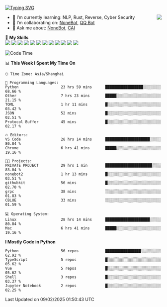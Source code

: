 [![Typing SVG](https://readme-typing-svg.herokuapp.com?size=25&duration=2500&color=8C43EA&vCenter=true&width=200&height=40&lines=Hi+there+%F0%9F%91%8B%F0%9F%8F%BB;I'm+yanyongyu)](https://git.io/typing-svg)

<a href="#">
  <img align="right" src="https://github-readme-stats.vercel.app/api?username=yanyongyu&count_private=true&show_icons=true&bg_color=15,f2f7fd,E0EAFC" />
</a>

- 🌱 I’m currently learning: NLP, Rust, Reverse, Cyber Security
- 👯 I’m collaborating on: [NoneBot](https://github.com/nonebot), [QQ Bot](https://github.com/Mrs4s/go-cqhttp)
- 💬 Ask me about: [NoneBot](https://github.com/nonebot), [CAI](https://github.com/cscs181/CAI)

🌟 **My Skills**  
![](https://img.shields.io/badge/-Python-3e74a2?style=flat-square&logo=Python&logoColor=fff)
![](https://img.shields.io/badge/-TypeScript-3178C6?style=flat-square&logo=TypeScript&logoColor=fff)
![](https://img.shields.io/badge/-Vue-4fc08d?style=flat-square&logo=Vue.js&logoColor=fff)
![](https://img.shields.io/badge/-React-2d98ce?style=flat-square&logo=React&logoColor=fff)
![](https://img.shields.io/badge/-FastAPI-009688?style=flat-square&logo=FastAPI&logoColor=fff)
![](https://img.shields.io/badge/-Linux-000000?style=flat-square&logo=Linux&logoColor=fff)
![](https://img.shields.io/badge/-Docker-2496ED?style=flat-square&logo=Docker&logoColor=fff)
![](https://img.shields.io/badge/-Kubernetes-326CE5?style=flat-square&logo=Kubernetes&logoColor=fff)
![](https://img.shields.io/badge/-GitHub%20Actions-2088FF?style=flat-square&logo=GitHubActions&logoColor=fff)
![](https://img.shields.io/badge/-PostgreSQL-4169E1?style=flat-square&logo=PostgreSQL&logoColor=fff)
![](https://img.shields.io/badge/-Redis-DC382D?style=flat-square&logo=Redis&logoColor=fff)
![](https://img.shields.io/badge/-MongoDB-47A248?style=flat-square&logo=MongoDB&logoColor=fff)

<!--START_SECTION:waka-->
![Code Time](http://img.shields.io/badge/Code%20Time-7%2C186%20hrs%2036%20mins-blue)

📊 **This Week I Spent My Time On** 

```text
🕑︎ Time Zone: Asia/Shanghai

💬 Programming Languages: 
Python                   23 hrs 59 mins      █████████████████░░░░░░░░   68.66 % 
Other                    7 hrs 23 mins       █████░░░░░░░░░░░░░░░░░░░░   21.15 % 
TOML                     1 hr 11 mins        █░░░░░░░░░░░░░░░░░░░░░░░░   03.42 % 
JSON                     52 mins             █░░░░░░░░░░░░░░░░░░░░░░░░   02.51 % 
Protocol Buffer          45 mins             █░░░░░░░░░░░░░░░░░░░░░░░░   02.17 % 

🔥 Editors: 
VS Code                  28 hrs 14 mins      ████████████████████░░░░░   80.84 % 
Chrome                   6 hrs 41 mins       █████░░░░░░░░░░░░░░░░░░░░   19.16 % 

🐱‍💻 Projects: 
PRIVATE PROJECT          29 hrs 1 min        █████████████████████░░░░   83.04 % 
nonebot2                 1 hr 13 mins        █░░░░░░░░░░░░░░░░░░░░░░░░   03.51 % 
githubkit                56 mins             █░░░░░░░░░░░░░░░░░░░░░░░░   02.70 % 
grpc                     38 mins             ░░░░░░░░░░░░░░░░░░░░░░░░░   01.83 % 
CBLUE                    33 mins             ░░░░░░░░░░░░░░░░░░░░░░░░░   01.59 % 

💻 Operating System: 
Linux                    28 hrs 14 mins      ████████████████████░░░░░   80.84 % 
Mac                      6 hrs 41 mins       █████░░░░░░░░░░░░░░░░░░░░   19.16 % 
```

**I Mostly Code in Python** 

```text
Python                   56 repos            ████████████████░░░░░░░░░   62.92 % 
TypeScript               5 repos             █░░░░░░░░░░░░░░░░░░░░░░░░   05.62 % 
Vue                      5 repos             █░░░░░░░░░░░░░░░░░░░░░░░░   05.62 % 
Shell                    3 repos             █░░░░░░░░░░░░░░░░░░░░░░░░   03.37 % 
Jupyter Notebook         2 repos             █░░░░░░░░░░░░░░░░░░░░░░░░   02.25 % 
```




 Last Updated on 09/02/2025 01:50:43 UTC
<!--END_SECTION:waka-->
